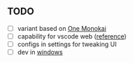 ## TODO

- [ ] variant based on [One Monokai](https://github.com/azemoh/vscode-one-monokai)
- [ ] capability for vscode web ([reference](https://github.com/Binaryify/OneDark-Pro/pull/601))
- [ ] configs in settings for tweaking UI
- [ ] dev in [windows](https://code.visualstudio.com/docs/editor/tasks#_operating-system-specific-properties)